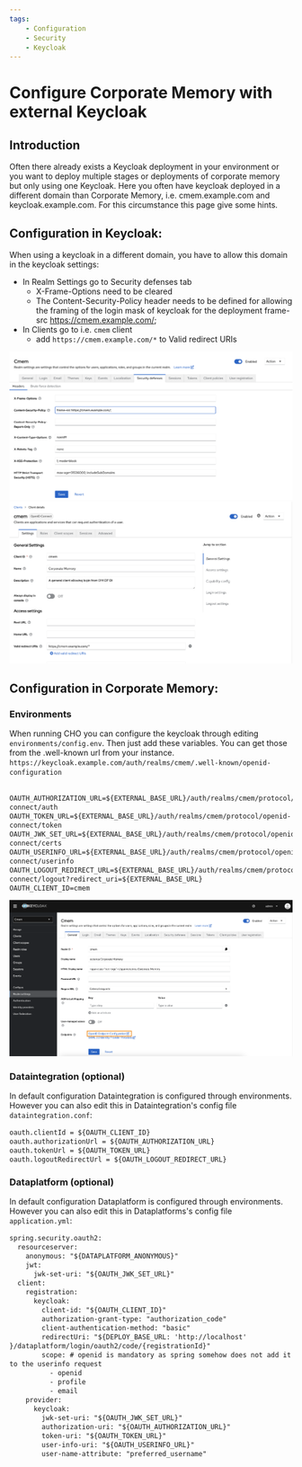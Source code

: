 ```yaml
---
tags:
    - Configuration
    - Security
    - Keycloak
---
```

# Configure Corporate Memory with external Keycloak

## Introduction

Often there already exists a Keycloak deployment in your environment or you want to deploy multiple stages or deployments of corporate memory but only using one Keycloak. Here you often have keycloak deployed in a different domain than Corporate Memory, i.e. cmem.example.com and keycloak.example.com. For this circumstance this page give some hints. 


## Configuration in Keycloak:

When using a keycloak in a different domain, you have to allow this domain in the keycloak settings: 

  - In Realm Settings go to Security defenses tab
      - X-Frame-Options need to be cleared
      - The Content-Security-Policy header needs to be defined for allowing the framing of the login mask of keycloak for the deployment frame-src https://cmem.example.com/;
  - In Clients go to i.e. `cmem` client
      - add `https://cmem.example.com/*` to Valid redirect URIs 


![CSP-settings](CSP-settings.png)
![Client redirect URI](client-redirect-uri.png)



## Configuration in Corporate Memory:
### Environments
When running CHO you can configure the keycloak through editing ```environments/config.env```. Then just add these variables. You can get those from the .well-known url from your instance. ```https://keycloak.example.com/auth/realms/cmem/.well-known/openid-configuration```

```

OAUTH_AUTHORIZATION_URL=${EXTERNAL_BASE_URL}/auth/realms/cmem/protocol/openid-connect/auth
OAUTH_TOKEN_URL=${EXTERNAL_BASE_URL}/auth/realms/cmem/protocol/openid-connect/token
OAUTH_JWK_SET_URL=${EXTERNAL_BASE_URL}/auth/realms/cmem/protocol/openid-connect/certs
OAUTH_USERINFO_URL=${EXTERNAL_BASE_URL}/auth/realms/cmem/protocol/openid-connect/userinfo
OAUTH_LOGOUT_REDIRECT_URL=${EXTERNAL_BASE_URL}/auth/realms/cmem/protocol/openid-connect/logout?redirect_uri=${EXTERNAL_BASE_URL}
OAUTH_CLIENT_ID=cmem

```

![well-known configuration](well-known-config.png)


### Dataintegration (optional)
In default configuration Dataintegration is configured through environments. However you can also edit this in Dataintegration's config file ```dataintegration.conf```:

```
oauth.clientId = ${OAUTH_CLIENT_ID}
oauth.authorizationUrl = ${OAUTH_AUTHORIZATION_URL}
oauth.tokenUrl = ${OAUTH_TOKEN_URL}
oauth.logoutRedirectUrl = ${OAUTH_LOGOUT_REDIRECT_URL}

```

### Dataplatform (optional)
In default configuration Dataplatform is configured through environments. However you can also edit this in Dataplatforms's config file ```application.yml```:

```
spring.security.oauth2:
  resourceserver:
    anonymous: "${DATAPLATFORM_ANONYMOUS}"
    jwt:
      jwk-set-uri: "${OAUTH_JWK_SET_URL}"
  client:
    registration:
      keycloak:
        client-id: "${OAUTH_CLIENT_ID}"
        authorization-grant-type: "authorization_code"
        client-authentication-method: "basic"
        redirectUri: "${DEPLOY_BASE_URL: 'http://localhost' }/dataplatform/login/oauth2/code/{registrationId}"
        scope: # openid is mandatory as spring somehow does not add it to the userinfo request
          - openid
          - profile
          - email
    provider:
      keycloak:
        jwk-set-uri: "${OAUTH_JWK_SET_URL}"
        authorization-uri: "${OAUTH_AUTHORIZATION_URL}"
        token-uri: "${OAUTH_TOKEN_URL}"
        user-info-uri: "${OAUTH_USERINFO_URL}"
        user-name-attribute: "preferred_username"
```
